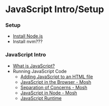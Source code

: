 # JavaScript Intro/Setup

### Setup

* [Install Node.js](https://nodejs.org/en/download/)
* Install nvm???

### JavaScript Intro

* [What is JavaScript?](https://codewithmosh.com/courses/324741/lectures/5087880)
* Running JavaScript Code
  * [Adding JavaScript to an HTML file](https://shawnr.gitbooks.io/practical-introduction-to-javascript/content/basic-syntax/41-adding-javascript-to-an-html-file.html)
  * [JavaScript in the Browser - Mosh](https://codewithmosh.com/courses/324741/lectures/5087881)
  * [Separation of Concerns - Mosh](https://codewithmosh.com/courses/324741/lectures/5087882)
  * [JavaScript in Node - Mosh](https://codewithmosh.com/courses/324741/lectures/5087884)
  * [JavaScript Runtime](../javascript/javascript-runtime-environment.md)

